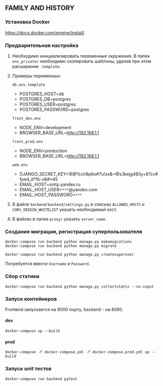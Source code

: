## FAMILY AND HISTORY

### Установка Docker

https://docs.docker.com/engine/install/

### Предварительная настройка

1. Необходимо инициализировать переменные окружения.
В папек `env_private/` необходимо скопировать шаблоны, удалив при этом расширение `.template`.

2. Примеры переменных:
    
    `db.env.template`
    
    - POSTGRES_HOST=db
    - POSTGRES_DB=postgres
    - POSTGRES_USER=postgres
    - POSTGRES_PASSWORD=postgres
    
    `front_dev.env`
    
    - NODE_ENV=development
    - BROWSER_BASE_URL=http://192.168.1.1

    `front_prod.env`
    
    - NODE_ENV=production
    - BROWSER_BASE_URL=http://192.168.1.1
    
    `web.env`
    
    - DJANGO_SECRET_KEY=!6@%ch8p6o#7u!zx&=@s3kejg483y+8%c#fped_d*fb-v&#*45
    - EMAIL_HOST=smtp.yandex.ru
    - EMAIL_HOST_USER=`***`@yandex.com
    - EMAIL_HOST_PASSWORD=`***`

3. В файле `backend/backend/settings.py` в списках `ALLOWED_HOSTS` и `CORS_ORIGIN_WHITELIST` указать необходимый хост.

4. В файлах в папке `proxy/` указать `server_name`.

### Создание миграции, регистрация суперпользователя

    docker-compose run backend python manage.py makemigrations
    docker-compose run backend python manage.py migrate
>
    docker-compose run backend python manage.py createsuperuser

Потребуется ввести `Username` и `Password`.


### Сбор статики
    docker-compose run backend python manage.py collectstatic --no-input


### Запуск контейнеров

Frontend запускается на 8000 порту, backend - на 8080.

#### dev

    docker-compose up --build

#### prod

    docker-compose -f docker-compose.yml -f docker-compose.prod.yml up --build


### Запуск unit тестов
    docker-compose run backend pytest
